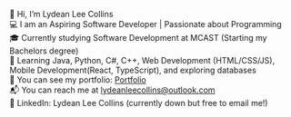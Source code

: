 👋 Hi, I’m Lydean Lee Collins  
💻 I am an Aspiring Software Developer | Passionate about Programming  
🎓 Currently studying Software Development at MCAST (Starting my Bachelors degree)  
🔧 Learning Java, Python, C#, C++, Web Development (HTML/CSS/JS), Mobile Development(React, TypeScript), and exploring databases  
📁 You can see my portfolio: [Portfolio](https://lydeancollins.github.io/Portfolio/)  
📬 You can reach me at lydeanleecollins@outlook.com       
🔗 LinkedIn: Lydean Lee Collins (currently down but free to email me!)


<!---
LydeanCollins/LydeanCollins is a ✨ special ✨ repository because its `README.md` (this file) appears on your GitHub profile.
You can click the Preview link to take a look at your changes.
--->
